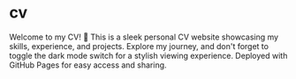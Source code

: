 # cv
Welcome to my CV! 🚀 This is a sleek personal CV website showcasing my skills, experience, and projects. Explore my journey, and don't forget to toggle the dark mode switch for a stylish viewing experience. Deployed with GitHub Pages for easy access and sharing. 

